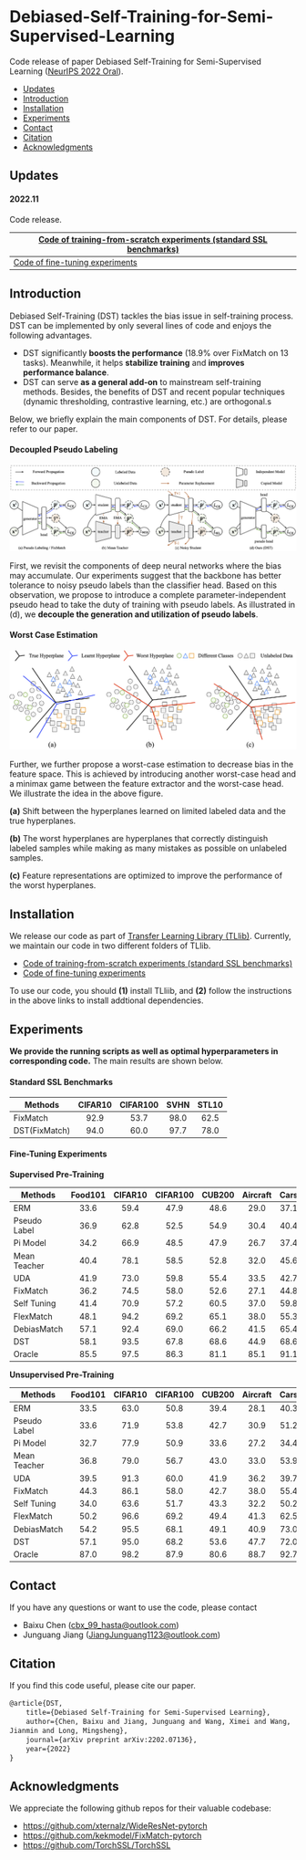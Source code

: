# Debiased-Self-Training-for-Semi-Supervised-Learning

Code release of paper Debiased Self-Training for Semi-Supervised Learning ([NeurIPS 2022 Oral](https://arxiv.org/abs/2202.07136)).

- [Updates](#updates)
- [Introduction](#introduction)
- [Installation](#installation)
- [Experiments](#experiments)
- [Contact](#contact)
- [Citation](#citation)
- [Acknowledgments](#acknowledgments)

## Updates

#### 2022.11

Code release.

| [Code of training-from-scratch experiments (standard SSL benchmarks)](https://github.com/thuml/Transfer-Learning-Library/tree/dev-ssl/projects/dst) |
| ------------------------------------------------------------ |
| [Code of fine-tuning experiments](https://github.com/thuml/Transfer-Learning-Library/tree/master/examples/semi_supervised_learning/image_classification) |

## Introduction

Debiased Self-Training (DST) tackles the bias issue in self-training process. DST can be implemented by only several lines of code and enjoys the following advantages.

- DST significantly **boosts the performance** (18.9% over FixMatch on 13 tasks). Meanwhile, it helps **stabilize training** and **improves performance balance**.
- DST can serve **as a general add-on** to mainstream self-training methods. Besides, the benefits of DST and recent popular techniques (dynamic thresholding, contrastive learning, etc.) are orthogonal.s

Below, we briefly explain the main components of DST. For details, please refer to our paper. 

####	Decoupled Pseudo Labeling

![arch](fig/arch.png)

First, we revisit the components of deep neural networks where the bias may accumulate. Our experiments suggest that the backbone has better tolerance to noisy pseudo labels than the classifier head. Based on this observation, we propose to introduce a complete parameter-independent pseudo head to take the duty of training with pseudo labels. As illustrated in (d), we **decouple the generation and utilization of pseudo labels**.

#### Worst Case Estimation

![arch](fig/worst_case.png)

Further, we further propose a worst-case estimation to decrease bias in the feature space. This is achieved by introducing another worst-case head and a minimax game between the feature extractor and the worst-case head. We illustrate the idea in the above figure.

**(a)** Shift between the hyperplanes learned on limited labeled data and the true hyperplanes.

**(b)** The worst hyperplanes are hyperplanes that correctly distinguish labeled samples while making as many mistakes as possible on unlabeled samples.

**(c)** Feature representations are optimized to improve the performance of the worst hyperplanes.

## Installation

We release our code as part of [Transfer Learning Library (TLlib)](https://github.com/thuml/Transfer-Learning-Library#introduction). Currently, we maintain our code in two different folders of TLlib.

- [Code of training-from-scratch experiments (standard SSL benchmarks)](https://github.com/thuml/Transfer-Learning-Library/tree/dev-ssl/projects/dst)
- [Code of fine-tuning experiments](https://github.com/thuml/Transfer-Learning-Library/tree/master/examples/semi_supervised_learning/image_classification)

To use our code, you should **(1)** install TLliib, and **(2)** follow the instructions in the above links to install addtional dependencies. 

## Experiments

**We provide the running scripts as well as optimal hyperparameters in corresponding code.** The main results are shown below.

#### Standard SSL Benchmarks

| Methods       | CIFAR10 | CIFAR100 | SVHN | STL10 |
| ------------- | :-----: | :------: | :--: | :---: |
| FixMatch      |  92.9   |   53.7   | 98.0 | 62.5  |
| DST(FixMatch) |  94.0   |   60.0   | 97.7 | 78.0  |

#### Fine-Tuning Experiments

**Supervised Pre-Training**

| Methods      | Food101 | CIFAR10 | CIFAR100 | CUB200 | Aircraft | Cars | SUN397 | DTD  | Pets | Flowers | Caltech | Avg  |
| ------------ | :-----: | :-----: | :------: | :----: | :------: | :--: | :----: | :--: | :--: | :-----: | ------- | ---- |
| ERM          |  33.6   |  59.4   |   47.9   |  48.6  |   29.0   | 37.1 |  40.9  | 50.5 | 82.2 |  87.6   | 82.2    | 54.5 |
| Pseudo Label |  36.9   |  62.8   |   52.5   |  54.9  |   30.4   | 40.4 |  41.7  | 54.1 | 89.6 |  93.5   | 85.1    | 58.4 |
| Pi Model     |  34.2   |  66.9   |   48.5   |  47.9  |   26.7   | 37.4 |  40.9  | 51.9 | 83.5 |  92.0   | 82.2    | 55.6 |
| Mean Teacher |  40.4   |  78.1   |   58.5   |  52.8  |   32.0   | 45.6 |  40.2  | 53.8 | 86.8 |  92.8   | 83.7    | 60.4 |
| UDA          |  41.9   |  73.0   |   59.8   |  55.4  |   33.5   | 42.7 |  42.1  | 49.7 | 88.0 |  93.4   | 85.3    | 60.4 |
| FixMatch     |  36.2   |  74.5   |   58.0   |  52.6  |   27.1   | 44.8 |  40.8  | 50.2 | 87.8 |  93.6   | 83.2    | 59.0 |
| Self Tuning  |  41.4   |  70.9   |   57.2   |  60.5  |   37.0   | 59.8 |  43.5  | 51.7 | 88.4 |  93.5   | 89.1    | 63.0 |
| FlexMatch    |  48.1   |  94.2   |   69.2   |  65.1  |   38.0   | 55.3 |  50.2  | 55.6 | 91.5 |  94.6   | 89.4    | 68.3 |
| DebiasMatch  |  57.1   |  92.4   |   69.0   |  66.2  |   41.5   | 65.4 |  48.3  | 54.2 | 90.2 |  95.4   | 89.3    | 69.9 |
| DST          |  58.1   |  93.5   |   67.8   |  68.6  |   44.9   | 68.6 |  47.0  | 56.3 | 91.5 |  95.1   | 90.3    | 71.1 |
| Oracle       |  85.5   |  97.5   |   86.3   |  81.1  |   85.1   | 91.1 |  64.1  | 68.8 | 93.2 |  98.1   | 92.6    | 85.8 |

**Unsupervised Pre-Training**

| Methods      | Food101 | CIFAR10 | CIFAR100 | CUB200 | Aircraft | Cars | SUN397 | DTD  | Pets | Flowers | Caltech | Avg  |
| ------------ | :-----: | :-----: | :------: | :----: | :------: | :--: | :----: | :--: | :--: | :-----: | ------- | ---- |
| ERM          |  33.5   |  63.0   |   50.8   |  39.4  |   28.1   | 40.3 |  40.7  | 53.7 | 65.4 |  87.5   | 82.8    | 53.2 |
| Pseudo Label |  33.6   |  71.9   |   53.8   |  42.7  |   30.9   | 51.2 |  41.2  | 55.2 | 69.3 |  94.2   | 86.2    | 57.3 |
| Pi Model     |  32.7   |  77.9   |   50.9   |  33.6  |   27.2   | 34.4 |  41.1  | 54.9 | 66.7 |  91.4   | 84.1    | 54.1 |
| Mean Teacher |  36.8   |  79.0   |   56.7   |  43.0  |   33.0   | 53.9 |  39.5  | 54.5 | 67.8 |  92.7   | 83.3    | 58.2 |
| UDA          |  39.5   |  91.3   |   60.0   |  41.9  |   36.2   | 39.7 |  41.7  | 51.5 | 71.0 |  93.7   | 86.5    | 59.4 |
| FixMatch     |  44.3   |  86.1   |   58.0   |  42.7  |   38.0   | 55.4 |  42.4  | 53.1 | 67.9 |  95.2   | 83.4    | 60.6 |
| Self Tuning  |  34.0   |  63.6   |   51.7   |  43.3  |   32.2   | 50.2 |  40.7  | 52.7 | 68.2 |  91.8   | 87.7    | 56.0 |
| FlexMatch    |  50.2   |  96.6   |   69.2   |  49.4  |   41.3   | 62.5 |  47.2  | 54.5 | 72.4 |  94.8   | 89.4    | 66.1 |
| DebiasMatch  |  54.2   |  95.5   |   68.1   |  49.1  |   40.9   | 73.0 |  47.6  | 54.4 | 76.6 |  95.5   | 88.7    | 67.6 |
| DST          |  57.1   |  95.0   |   68.2   |  53.6  |   47.7   | 72.0 |  46.8  | 56.0 | 76.3 |  95.6   | 90.1    | 68.9 |
| Oracle       |  87.0   |  98.2   |   87.9   |  80.6  |   88.7   | 92.7 |  63.9  | 73.8 | 90.6 |  97.8   | 93.1    | 86.8 |

## Contact

If you have any questions or want to use the code, please contact

- Baixu Chen (cbx_99_hasta@outlook.com)
- Junguang Jiang (JiangJunguang1123@outlook.com)

## Citation

If you find this code useful, please cite our paper.

```
@article{DST,
    title={Debiased Self-Training for Semi-Supervised Learning},
    author={Chen, Baixu and Jiang, Junguang and Wang, Ximei and Wang, Jianmin and Long, Mingsheng},
    journal={arXiv preprint arXiv:2202.07136},
    year={2022}
}
```

## Acknowledgments

We appreciate the following github repos for their valuable codebase:
- https://github.com/xternalz/WideResNet-pytorch
- https://github.com/kekmodel/FixMatch-pytorch
- https://github.com/TorchSSL/TorchSSL

